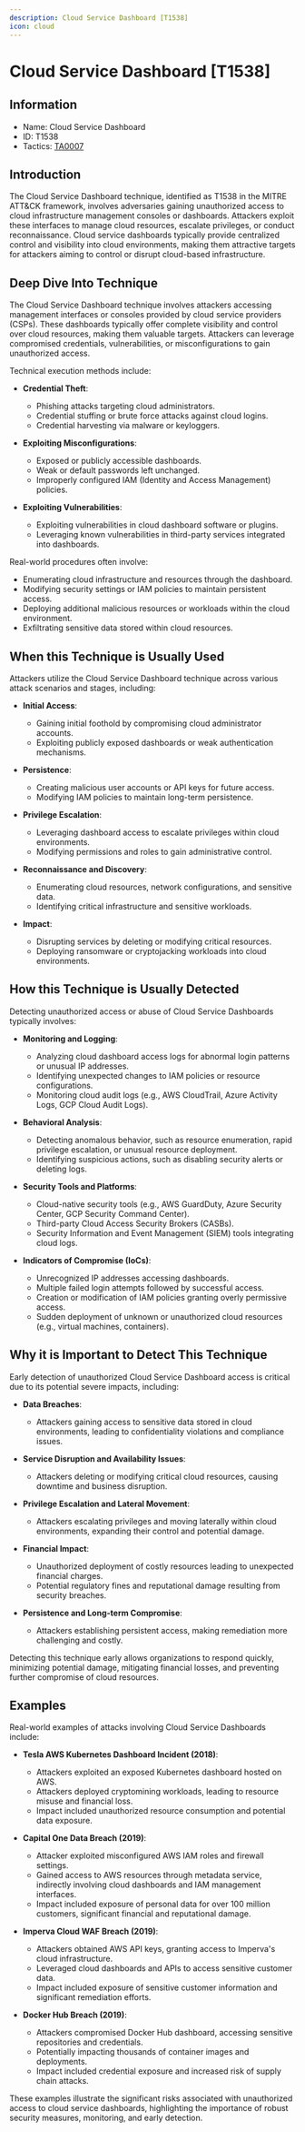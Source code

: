 ```yaml
---
description: Cloud Service Dashboard [T1538]
icon: cloud
---
```


# Cloud Service Dashboard [T1538]

## Information

- Name: Cloud Service Dashboard
- ID: T1538
- Tactics: [TA0007](../TA0007/TA0007.md)

## Introduction

The Cloud Service Dashboard technique, identified as T1538 in the MITRE ATT&CK framework, involves adversaries gaining unauthorized access to cloud infrastructure management consoles or dashboards. Attackers exploit these interfaces to manage cloud resources, escalate privileges, or conduct reconnaissance. Cloud service dashboards typically provide centralized control and visibility into cloud environments, making them attractive targets for attackers aiming to control or disrupt cloud-based infrastructure.

## Deep Dive Into Technique

The Cloud Service Dashboard technique involves attackers accessing management interfaces or consoles provided by cloud service providers (CSPs). These dashboards typically offer complete visibility and control over cloud resources, making them valuable targets. Attackers can leverage compromised credentials, vulnerabilities, or misconfigurations to gain unauthorized access.

Technical execution methods include:

- **Credential Theft**:

  - Phishing attacks targeting cloud administrators.
  - Credential stuffing or brute force attacks against cloud logins.
  - Credential harvesting via malware or keyloggers.

- **Exploiting Misconfigurations**:

  - Exposed or publicly accessible dashboards.
  - Weak or default passwords left unchanged.
  - Improperly configured IAM (Identity and Access Management) policies.

- **Exploiting Vulnerabilities**:
  - Exploiting vulnerabilities in cloud dashboard software or plugins.
  - Leveraging known vulnerabilities in third-party services integrated into dashboards.

Real-world procedures often involve:

- Enumerating cloud infrastructure and resources through the dashboard.
- Modifying security settings or IAM policies to maintain persistent access.
- Deploying additional malicious resources or workloads within the cloud environment.
- Exfiltrating sensitive data stored within cloud resources.

## When this Technique is Usually Used

Attackers utilize the Cloud Service Dashboard technique across various attack scenarios and stages, including:

- **Initial Access**:

  - Gaining initial foothold by compromising cloud administrator accounts.
  - Exploiting publicly exposed dashboards or weak authentication mechanisms.

- **Persistence**:

  - Creating malicious user accounts or API keys for future access.
  - Modifying IAM policies to maintain long-term persistence.

- **Privilege Escalation**:

  - Leveraging dashboard access to escalate privileges within cloud environments.
  - Modifying permissions and roles to gain administrative control.

- **Reconnaissance and Discovery**:

  - Enumerating cloud resources, network configurations, and sensitive data.
  - Identifying critical infrastructure and sensitive workloads.

- **Impact**:
  - Disrupting services by deleting or modifying critical resources.
  - Deploying ransomware or cryptojacking workloads into cloud environments.

## How this Technique is Usually Detected

Detecting unauthorized access or abuse of Cloud Service Dashboards typically involves:

- **Monitoring and Logging**:

  - Analyzing cloud dashboard access logs for abnormal login patterns or unusual IP addresses.
  - Identifying unexpected changes to IAM policies or resource configurations.
  - Monitoring cloud audit logs (e.g., AWS CloudTrail, Azure Activity Logs, GCP Cloud Audit Logs).

- **Behavioral Analysis**:

  - Detecting anomalous behavior, such as resource enumeration, rapid privilege escalation, or unusual resource deployment.
  - Identifying suspicious actions, such as disabling security alerts or deleting logs.

- **Security Tools and Platforms**:

  - Cloud-native security tools (e.g., AWS GuardDuty, Azure Security Center, GCP Security Command Center).
  - Third-party Cloud Access Security Brokers (CASBs).
  - Security Information and Event Management (SIEM) tools integrating cloud logs.

- **Indicators of Compromise (IoCs)**:
  - Unrecognized IP addresses accessing dashboards.
  - Multiple failed login attempts followed by successful access.
  - Creation or modification of IAM policies granting overly permissive access.
  - Sudden deployment of unknown or unauthorized cloud resources (e.g., virtual machines, containers).

## Why it is Important to Detect This Technique

Early detection of unauthorized Cloud Service Dashboard access is critical due to its potential severe impacts, including:

- **Data Breaches**:

  - Attackers gaining access to sensitive data stored in cloud environments, leading to confidentiality violations and compliance issues.

- **Service Disruption and Availability Issues**:

  - Attackers deleting or modifying critical cloud resources, causing downtime and business disruption.

- **Privilege Escalation and Lateral Movement**:

  - Attackers escalating privileges and moving laterally within cloud environments, expanding their control and potential damage.

- **Financial Impact**:

  - Unauthorized deployment of costly resources leading to unexpected financial charges.
  - Potential regulatory fines and reputational damage resulting from security breaches.

- **Persistence and Long-term Compromise**:
  - Attackers establishing persistent access, making remediation more challenging and costly.

Detecting this technique early allows organizations to respond quickly, minimizing potential damage, mitigating financial losses, and preventing further compromise of cloud resources.

## Examples

Real-world examples of attacks involving Cloud Service Dashboards include:

- **Tesla AWS Kubernetes Dashboard Incident (2018)**:

  - Attackers exploited an exposed Kubernetes dashboard hosted on AWS.
  - Attackers deployed cryptomining workloads, leading to resource misuse and financial loss.
  - Impact included unauthorized resource consumption and potential data exposure.

- **Capital One Data Breach (2019)**:

  - Attacker exploited misconfigured AWS IAM roles and firewall settings.
  - Gained access to AWS resources through metadata service, indirectly involving cloud dashboards and IAM management interfaces.
  - Impact included exposure of personal data for over 100 million customers, significant financial and reputational damage.

- **Imperva Cloud WAF Breach (2019)**:

  - Attackers obtained AWS API keys, granting access to Imperva's cloud infrastructure.
  - Leveraged cloud dashboards and APIs to access sensitive customer data.
  - Impact included exposure of sensitive customer information and significant remediation efforts.

- **Docker Hub Breach (2019)**:
  - Attackers compromised Docker Hub dashboard, accessing sensitive repositories and credentials.
  - Potentially impacting thousands of container images and deployments.
  - Impact included credential exposure and increased risk of supply chain attacks.

These examples illustrate the significant risks associated with unauthorized access to cloud service dashboards, highlighting the importance of robust security measures, monitoring, and early detection.
